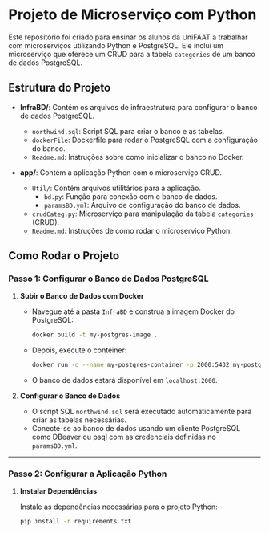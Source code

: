 # Projeto de Microserviço com Python

Este repositório foi criado para ensinar os alunos da UniFAAT a trabalhar com microserviços utilizando Python e PostgreSQL. Ele inclui um microserviço que oferece um CRUD para a tabela `categories` de um banco de dados PostgreSQL.

## Estrutura do Projeto

- **InfraBD/**: Contém os arquivos de infraestrutura para configurar o banco de dados PostgreSQL.
  - `northwind.sql`: Script SQL para criar o banco e as tabelas.
  - `dockerFile`: Dockerfile para rodar o PostgreSQL com a configuração do banco.
  - `Readme.md`: Instruções sobre como inicializar o banco no Docker.
  
- **app/**: Contém a aplicação Python com o microserviço CRUD.
  - `Util/`: Contém arquivos utilitários para a aplicação.
    - `bd.py`: Função para conexão com o banco de dados.
    - `paramsBD.yml`: Arquivo de configuração do banco de dados.
  - `crudCateg.py`: Microserviço para manipulação da tabela `categories` (CRUD).
  - `Readme.md`: Instruções de como rodar o microserviço Python.

## Como Rodar o Projeto

### Passo 1: Configurar o Banco de Dados PostgreSQL

1. **Subir o Banco de Dados com Docker**

   - Navegue até a pasta `InfraBD` e construa a imagem Docker do PostgreSQL:
     ```bash
     docker build -t my-postgres-image .
     ```

   - Depois, execute o contêiner:
     ```bash
     docker run -d --name my-postgres-container -p 2000:5432 my-postgres-image
     ```

   - O banco de dados estará disponível em `localhost:2000`.

2. **Configurar o Banco de Dados**

   - O script SQL `northwind.sql` será executado automaticamente para criar as tabelas necessárias.
   - Conecte-se ao banco de dados usando um cliente PostgreSQL como DBeaver ou psql com as credenciais definidas no `paramsBD.yml`.

---

### Passo 2: Configurar a Aplicação Python

1. **Instalar Dependências**

   Instale as dependências necessárias para o projeto Python:
   ```bash
   pip install -r requirements.txt
